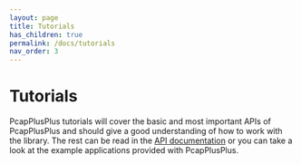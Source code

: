 ```yaml
---
layout: page
title: Tutorials
has_children: true
permalink: /docs/tutorials
nav_order: 3
---
```


# Tutorials

PcapPlusPlus tutorials will cover the basic and most important APIs of PcapPlusPlus and should give a good understanding of how to work with the library. The rest can be read in the [API documentation](TODO) or you can take a look at the example applications provided with PcapPlusPlus.
